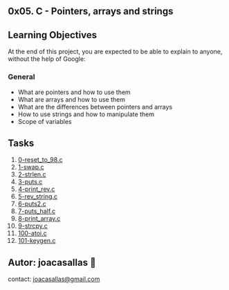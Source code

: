 ## 0x05. C - Pointers, arrays and strings ##

## Learning Objectives ##

At the end of this project, you are expected to be able to explain to anyone, without the help of Google:

### General ###  
* What are pointers and how to use them  
* What are arrays and how to use them  
* What are the differences between pointers and arrays  
* How to use strings and how to manipulate them  
* Scope of variables

## Tasks ##  
1. [0-reset_to_98.c](https://github.com/joacasallas2/holbertonschool-low_level_programming/blob/main/0x05-pointers_arrays_strings/0-reset_to_98.c)
2. [1-swap.c](https://github.com/joacasallas2/holbertonschool-low_level_programming/blob/main/0x05-pointers_arrays_strings/1-swap.c)
3. [2-strlen.c](https://github.com/joacasallas2/holbertonschool-low_level_programming/blob/main/0x05-pointers_arrays_strings/2-strlen.c)
4. [3-puts.c](https://github.com/joacasallas2/holbertonschool-low_level_programming/blob/main/0x05-pointers_arrays_strings/3-puts.c)
5. [4-print_rev.c](https://github.com/joacasallas2/holbertonschool-low_level_programming/blob/main/0x05-pointers_arrays_strings/4-print_rev.c)
6. [5-rev_string.c](https://github.com/joacasallas2/holbertonschool-low_level_programming/blob/main/0x05-pointers_arrays_strings/5-rev_string.c)
7. [6-puts2.c](https://github.com/joacasallas2/holbertonschool-low_level_programming/blob/main/0x05-pointers_arrays_strings/6-puts2.c)
8. [7-puts_half.c](https://github.com/joacasallas2/holbertonschool-low_level_programming/blob/main/0x05-pointers_arrays_strings/7-puts_half.c)
9. [8-print_array.c](https://github.com/joacasallas2/holbertonschool-low_level_programming/blob/main/0x05-pointers_arrays_strings/8-print_array.c)
10. [9-strcpy.c](https://github.com/joacasallas2/holbertonschool-low_level_programming/blob/main/0x05-pointers_arrays_strings/9-strcpy.c)
11. [100-atoi.c](https://github.com/joacasallas2/holbertonschool-low_level_programming/blob/main/0x05-pointers_arrays_strings/100-atoi.c)
12. [101-keygen.c](https://github.com/joacasallas2/holbertonschool-low_level_programming/blob/main/0x05-pointers_arrays_striings/101-keygen.c)


## Autor:  joacasallas :information_desk_person:  
contact:  joacasallas@gmail.com  


